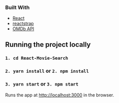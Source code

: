 ### Built With
* [React](https://reactjs.org/)
* [reactstrap](https://reactstrap.github.io/)
* [OMDb API](https://www.omdbapi.com/)


## Running the project locally

### `1. cd React-Movie-Search`
### `2. yarn install` or `2. npm install`
### `3. yarn start` or `3. npm start`

Runs the app at [http://localhost:3000](http://localhost:3000) in the browser.<br />

